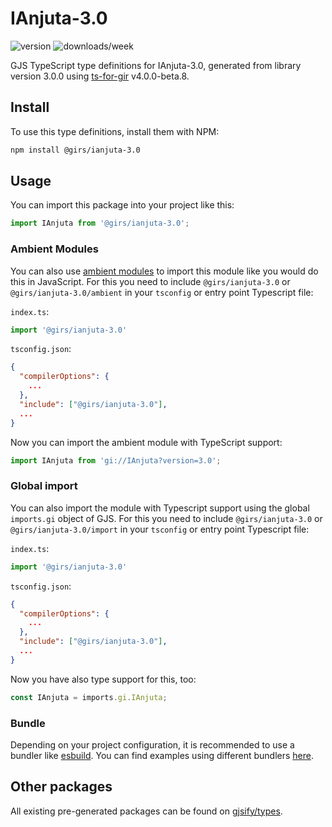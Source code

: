 
# IAnjuta-3.0

![version](https://img.shields.io/npm/v/@girs/ianjuta-3.0)
![downloads/week](https://img.shields.io/npm/dw/@girs/ianjuta-3.0)


GJS TypeScript type definitions for IAnjuta-3.0, generated from library version 3.0.0 using [ts-for-gir](https://github.com/gjsify/ts-for-gir) v4.0.0-beta.8.


## Install

To use this type definitions, install them with NPM:
```bash
npm install @girs/ianjuta-3.0
```

## Usage

You can import this package into your project like this:
```ts
import IAnjuta from '@girs/ianjuta-3.0';
```

### Ambient Modules

You can also use [ambient modules](https://github.com/gjsify/ts-for-gir/tree/main/packages/cli#ambient-modules) to import this module like you would do this in JavaScript.
For this you need to include `@girs/ianjuta-3.0` or `@girs/ianjuta-3.0/ambient` in your `tsconfig` or entry point Typescript file:

`index.ts`:
```ts
import '@girs/ianjuta-3.0'
```

`tsconfig.json`:
```json
{
  "compilerOptions": {
    ...
  },
  "include": ["@girs/ianjuta-3.0"],
  ...
}
```

Now you can import the ambient module with TypeScript support: 

```ts
import IAnjuta from 'gi://IAnjuta?version=3.0';
```

### Global import

You can also import the module with Typescript support using the global `imports.gi` object of GJS.
For this you need to include `@girs/ianjuta-3.0` or `@girs/ianjuta-3.0/import` in your `tsconfig` or entry point Typescript file:

`index.ts`:
```ts
import '@girs/ianjuta-3.0'
```

`tsconfig.json`:
```json
{
  "compilerOptions": {
    ...
  },
  "include": ["@girs/ianjuta-3.0"],
  ...
}
```

Now you have also type support for this, too:

```ts
const IAnjuta = imports.gi.IAnjuta;
```

### Bundle

Depending on your project configuration, it is recommended to use a bundler like [esbuild](https://esbuild.github.io/). You can find examples using different bundlers [here](https://github.com/gjsify/ts-for-gir/tree/main/examples).

## Other packages

All existing pre-generated packages can be found on [gjsify/types](https://github.com/gjsify/types).

